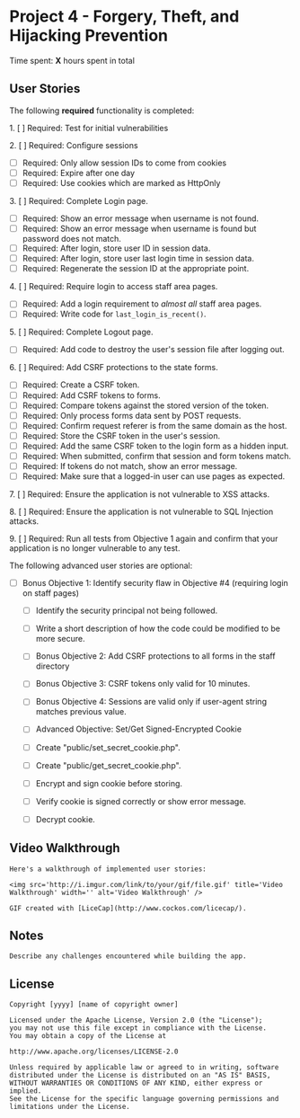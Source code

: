 # Project 4 - Forgery, Theft, and Hijacking Prevention

Time spent: **X** hours spent in total

## User Stories

The following **required** functionality is completed:

1\. [ ]  Required: Test for initial vulnerabilities

2\. [ ]  Required: Configure sessions
* [ ]  Required: Only allow session IDs to come from cookies
* [ ]  Required: Expire after one day
* [ ]  Required: Use cookies which are marked as HttpOnly

3\. [ ]  Required: Complete Login page.
* [ ]  Required: Show an error message when username is not found.
* [ ]  Required: Show an error message when username is found but password does not match.
* [ ]  Required: After login, store user ID in session data.
* [ ]  Required: After login, store user last login time in session data.
* [ ]  Required: Regenerate the session ID at the appropriate point.

4\. [ ]  Required: Require login to access staff area pages.
* [ ]  Required: Add a login requirement to *almost all* staff area pages.
* [ ]  Required: Write code for `last_login_is_recent()`.

5\. [ ]  Required: Complete Logout page.
* [ ]  Required: Add code to destroy the user's session file after logging out.

6\. [ ]  Required: Add CSRF protections to the state forms.
* [ ]  Required: Create a CSRF token.
* [ ]  Required: Add CSRF tokens to forms.
* [ ]  Required: Compare tokens against the stored version of the token.
* [ ]  Required: Only process forms data sent by POST requests.
* [ ]  Required: Confirm request referer is from the same domain as the host.
* [ ]  Required: Store the CSRF token in the user's session.
* [ ]  Required: Add the same CSRF token to the login form as a hidden input.
* [ ]  Required: When submitted, confirm that session and form tokens match.
* [ ]  Required: If tokens do not match, show an error message.
* [ ]  Required: Make sure that a logged-in user can use pages as expected.

7\. [ ]  Required: Ensure the application is not vulnerable to XSS attacks.

8\. [ ]  Required: Ensure the application is not vulnerable to SQL Injection attacks.

9\. [ ]  Required: Run all tests from Objective 1 again and confirm that your application is no longer vulnerable to any test.


The following advanced user stories are optional:

* [ ]  Bonus Objective 1: Identify security flaw in Objective #4 (requiring login on staff pages)
    * [ ]  Identify the security principal not being followed.
    * [ ]  Write a short description of how the code could be modified to be more secure.

    * [ ] Bonus Objective 2: Add CSRF protections to all forms in the staff directory

    * [ ]  Bonus Objective 3: CSRF tokens only valid for 10 minutes.

    * [ ]  Bonus Objective 4: Sessions are valid only if user-agent string matches previous value.

    * [ ]  Advanced Objective: Set/Get Signed-Encrypted Cookie
    * [ ]  Create "public/set\_secret\_cookie.php".
    * [ ]  Create "public/get\_secret\_cookie.php".
    * [ ]  Encrypt and sign cookie before storing.
    * [ ]  Verify cookie is signed correctly or show error message.
    * [ ]  Decrypt cookie.

## Video Walkthrough

    Here's a walkthrough of implemented user stories:

    <img src='http://i.imgur.com/link/to/your/gif/file.gif' title='Video Walkthrough' width='' alt='Video Walkthrough' />

    GIF created with [LiceCap](http://www.cockos.com/licecap/).

## Notes

    Describe any challenges encountered while building the app.

## License

    Copyright [yyyy] [name of copyright owner]

    Licensed under the Apache License, Version 2.0 (the "License");
    you may not use this file except in compliance with the License.
    You may obtain a copy of the License at

    http://www.apache.org/licenses/LICENSE-2.0

    Unless required by applicable law or agreed to in writing, software
    distributed under the License is distributed on an "AS IS" BASIS,
    WITHOUT WARRANTIES OR CONDITIONS OF ANY KIND, either express or implied.
    See the License for the specific language governing permissions and
    limitations under the License.
